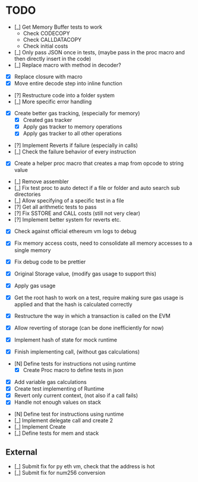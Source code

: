 # TODO

- [_] Get Memory Buffer tests to work
    - Check CODECOPY
    - Check CALLDATACOPY
    - Check initial costs
- [_] Only pass JSON once in tests, (maybe pass in the proc macro and then directly insert in the code)
- [_] Replace macro with method in decoder?
- [x] Replace closure with macro
- [x] Move entire decode step into inline function
- [?] Restructure code into a folder system
- [_] More specific error handling
- [x] Create better gas tracking, (especially for memory)
    - [x] Created gas tracker
    - [x] Apply gas tracker to memory operations
    - [x] Apply gas tracker to all other operations
- [?] Implement Reverts if failure (especially in calls)
- [_] Check the failure behavior of every instruction
- [x] Create a helper proc macro that creates a map from opcode to string value

- [_] Remove assembler
- [_] Fix test proc to auto detect if a file or folder and auto search sub directories
- [_] Allow specifying of a specific test in a file
- [?] Get all arithmetic tests to pass
- [?] Fix SSTORE and CALL costs (still not very clear)
- [?] Implement better system for reverts etc.
- [x] Check against official ethereum vm logs to debug
- [x] Fix memory access costs, need to consolidate all memory accesses to a single memory
- [x] Fix debug code to be prettier
- [x] Original Storage value, (modify gas usage to support this)
- [x] Apply gas usage
- [x] Get the root hash to work on a test, require making sure gas usage is applied and that the hash is calculated correctly
- [x] Restructure the way in which a transaction is called on the EVM
- [x] Allow reverting of storage (can be done inefficiently for now)
- [x] Implement hash of state for mock runtime

- [x] Finish implementing call, (without gas calculations)
- [N] Define tests for instructions not using runtime
    - [x] Create Proc macro to define tests in json
- [x] Add variable gas calculations
- [x] Create test implementing of Runtime
- [x] Revert only current context, (not also if a call fails)
- [x] Handle not enough values on stack
- [N] Define test for instructions using runtime
- [_] Implement delegate call and create 2
- [_] Implement Create
- [_] Define tests for mem and stack

## External

- [_] Submit fix for py eth vm, check that the address is hot
- [_] Submit fix for num256 conversion
